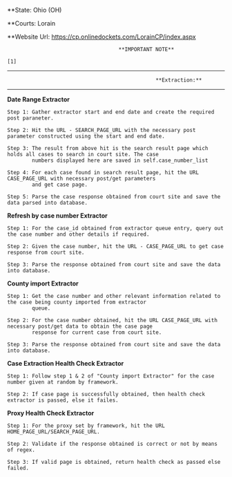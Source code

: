 
**State: Ohio (OH)

**Courts: Lorain 

**Website Url: https://cp.onlinedockets.com/LorainCP/index.aspx

                                        **IMPORTANT NOTE**

    [1] 

 
************************************************************************************************************************
                                                    **Extraction:**
************************************************************************************************************************

**Date Range Extractor**
    
    Step 1: Gather extractor start and end date and create the required post paraneter.

    Step 2: Hit the URL - SEARCH_PAGE_URL with the necessary post parameter constructed using the start and end date.
    
    Step 3: The result from above hit is the search result page which holds all cases to search in court site. The case 
            numbers displayed here are saved in self.case_number_list

    Step 4: For each case found in search result page, hit the URL CASE_PAGE_URL with necessary post/get parameters 
            and get case page.

    Step 5: Parse the case response obtained from court site and save the data parsed into database.

**Refresh by case number Extractor**

    Step 1: For the case_id obtained from extractor queue entry, query out the case number and other details if required.
    
    Step 2: Given the case number, hit the URL - CASE_PAGE_URL to get case response from court site.

    Step 3: Parse the response obtained from court site and save the data into database.

**County import Extractor**

    Step 1: Get the case number and other relevant information related to the case being county imported from extractor
            queue.

    Step 2: For the case number obtained, hit the URL CASE_PAGE_URL with necessary post/get data to obtain the case page
            response for current case from court site.

    Step 3: Parse the response obtained from court site and save the data into database. 

**Case Extraction Health Check Extractor**

    Step 1: Follow step 1 & 2 of "County import Extractor" for the case number given at random by framework.

    Step 2: If case page is successfully obtained, then health check extractor is passed, else it failes.

**Proxy Health Check Extractor**

    Step 1: For the proxy set by framework, hit the URL HOME_PAGE_URL/SEARCH_PAGE_URL.

    Step 2: Validate if the response obtained is correct or not by means of regex.

    Step 3: If valid page is obtained, return health check as passed else failed.

